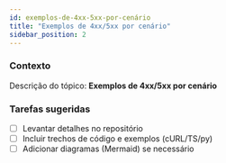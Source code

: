 ```yaml
---
id: exemplos-de-4xx-5xx-por-cenário
title: "Exemplos de 4xx/5xx por cenário"
sidebar_position: 2
---
```


<!-- Conteúdo inicial (stub). Preencha com detalhes do projeto. -->

### Contexto
Descrição do tópico: **Exemplos de 4xx/5xx por cenário**

### Tarefas sugeridas
- [ ] Levantar detalhes no repositório
- [ ] Incluir trechos de código e exemplos (cURL/TS/py)
- [ ] Adicionar diagramas (Mermaid) se necessário